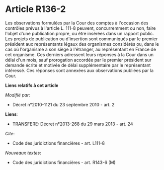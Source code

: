 # Article R136-2

Les observations formulées par la Cour des comptes à l'occasion des contrôles prévus à l'article L. 111-8 peuvent,
concurremment ou non, faire l'objet d'une publication propre, ou être insérées dans un rapport public. Les projets de
publication ou d'insertion sont communiqués par le premier président aux représentants légaux des organismes considérés ou,
dans le cas où l'organisme a son siège à l'étranger, au représentant en France de cet organisme. Ces derniers adressent leurs
réponses à la Cour dans un délai d'un mois, sauf prorogation accordée par le premier président sur demande écrite et motivée
de délai supplémentaire par le représentant intéressé. Ces réponses sont annexées aux observations publiées par la Cour.

**Liens relatifs à cet article**

_Modifié par_:

  - Décret n°2010-1121 du 23 septembre 2010 - art. 2

**Liens**:

  - TRANSFERE: Décret n°2013-268 du 29 mars 2013 - art. 24

_Cite_:

  - Code des juridictions financières - art. L111-8

_Nouveaux textes_:

  - Code des juridictions financières - art. R143-6 (M)
